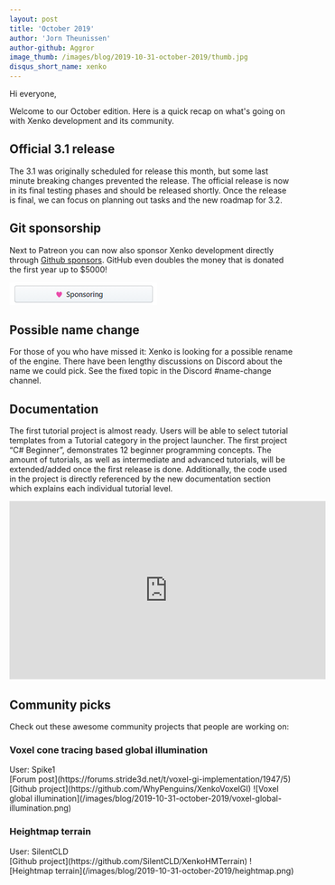 ```yaml
---
layout: post
title: 'October 2019'
author: 'Jorn Theunissen'
author-github: Aggror
image_thumb: /images/blog/2019-10-31-october-2019/thumb.jpg
disqus_short_name: xenko
---
```


Hi everyone,

Welcome to our October edition. Here is  a quick recap on what's going on with Xenko development and its community.

## Official 3.1 release
The 3.1 was originally scheduled for release this month, but some last minute breaking changes prevented the release. The official release is now in its final testing phases and should be released shortly. Once the release is final, we can focus on planning out tasks and the new roadmap for 3.2.  

## Git sponsorship
Next to Patreon you can now also sponsor Xenko development directly through [Github sponsors](https://github.com/sponsors/xen2). GitHub even doubles the money that is donated the first year up to $5000!

![Freedcamp project](/images/blog/2019-10-31-october-2019/githubsponsor.png)

## Possible name change 
For those of you who have missed it: Xenko is looking for a possible rename of the engine. There have been lengthy discussions on Discord about the name we could pick. See the fixed topic in the Discord #name-change channel. 

## Documentation
The first tutorial project is almost ready. Users will be able to select tutorial templates from a Tutorial category in the project launcher. The first project “C# Beginner”, demonstrates 12 beginner programming concepts. The amount of tutorials, as well as intermediate and advanced tutorials, will be extended/added once the first release is done. 
Additionally, the code used in the project is directly referenced by the new documentation section which explains each individual tutorial level.

<iframe width="560" height="315" src="https://www.youtube.com/embed/zGFYFhBfxVs" frameborder="0" allow="accelerometer; autoplay; encrypted-media; gyroscope; picture-in-picture" allowfullscreen></iframe>


## Community picks
Check out these awesome community projects that people are working on:

### Voxel cone tracing based global illumination
<div>User: Spike1 </div>
[Forum post](https://forums.stride3d.net/t/voxel-gi-implementation/1947/5)
[Github project](https://github.com/WhyPenguins/XenkoVoxelGI)  
![Voxel global illumination](/images/blog/2019-10-31-october-2019/voxel-global-illumination.png)

### Heightmap terrain
<div>User: SilentCLD </div>
[Github project](https://github.com/SilentCLD/XenkoHMTerrain) 
![Heightmap terrain](/images/blog/2019-10-31-october-2019/heightmap.png)
